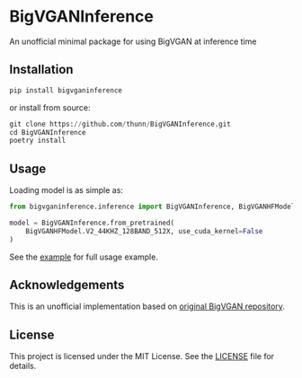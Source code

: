 # BigVGANInference
An unofficial minimal package for using BigVGAN at inference time


## Installation

```python
pip install bigvganinference
```

or install from source:

```python
git clone https://github.com/thunn/BigVGANInference.git
cd BigVGANInference
poetry install
```

## Usage

Loading model is as simple as:
```python
from bigvganinference.inference import BigVGANInference, BigVGANHFModel

model = BigVGANInference.from_pretrained(
    BigVGANHFModel.V2_44KHZ_128BAND_512X, use_cuda_kernel=False
)
```

See the [example](example/inference.py) for full usage example.

## Acknowledgements
This is an unofficial implementation based on [original BigVGAN repository](https://github.com/NVIDIA/BigVGAN).

## License
This project is licensed under the MIT License. See the [LICENSE](LICENSE) file for details.